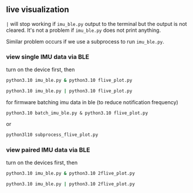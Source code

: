 ## live visualization

`|` will stop working if `imu_ble.py` output to the terminal but the output is not cleared.
It's not a problem if `imu_ble.py` does not print anything.

Similar problem occurs if we use a subprocess to run `imu_ble.py`.


### view single IMU data via BLE
turn on the device first, then
```bash
python3.10 imu_ble.py & python3.10 flive_plot.py

python3.10 imu_ble.py | python3.10 flive_plot.py
```

for firmware batching imu data in ble (to reduce notification frequency)
```
python3.10 batch_imu_ble.py & python3.10 flive_plot.py
```

or
```bash
python3l10 subprocess_flive_plot.py
```
### view paired IMU data via BLE
turn on the devices first, then
```bash
python3.10 imu_ble.py & python3.10 2flive_plot.py

python3.10 imu_ble.py | python3.10 2flive_plot.py
```
